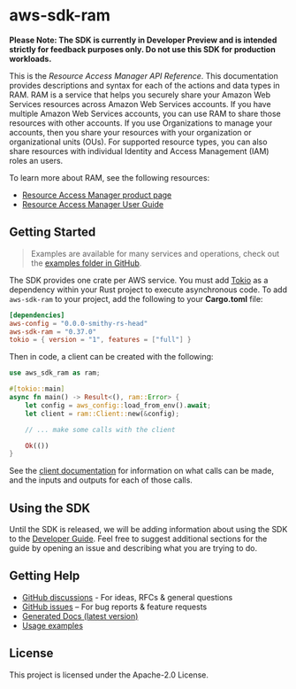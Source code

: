 # aws-sdk-ram

**Please Note: The SDK is currently in Developer Preview and is intended strictly for
feedback purposes only. Do not use this SDK for production workloads.**

This is the _Resource Access Manager API Reference_. This documentation provides descriptions and syntax for each of the actions and data types in RAM. RAM is a service that helps you securely share your Amazon Web Services resources across Amazon Web Services accounts. If you have multiple Amazon Web Services accounts, you can use RAM to share those resources with other accounts. If you use Organizations to manage your accounts, then you share your resources with your organization or organizational units (OUs). For supported resource types, you can also share resources with individual Identity and Access Management (IAM) roles an users.

To learn more about RAM, see the following resources:
  - [Resource Access Manager product page](http://aws.amazon.com/ram)
  - [Resource Access Manager User Guide](https://docs.aws.amazon.com/ram/latest/userguide/)

## Getting Started

> Examples are available for many services and operations, check out the
> [examples folder in GitHub](https://github.com/awslabs/aws-sdk-rust/tree/main/examples).

The SDK provides one crate per AWS service. You must add [Tokio](https://crates.io/crates/tokio)
as a dependency within your Rust project to execute asynchronous code. To add `aws-sdk-ram` to
your project, add the following to your **Cargo.toml** file:

```toml
[dependencies]
aws-config = "0.0.0-smithy-rs-head"
aws-sdk-ram = "0.37.0"
tokio = { version = "1", features = ["full"] }
```

Then in code, a client can be created with the following:

```rust
use aws_sdk_ram as ram;

#[tokio::main]
async fn main() -> Result<(), ram::Error> {
    let config = aws_config::load_from_env().await;
    let client = ram::Client::new(&config);

    // ... make some calls with the client

    Ok(())
}
```

See the [client documentation](https://docs.rs/aws-sdk-ram/latest/aws_sdk_ram/client/struct.Client.html)
for information on what calls can be made, and the inputs and outputs for each of those calls.

## Using the SDK

Until the SDK is released, we will be adding information about using the SDK to the
[Developer Guide](https://docs.aws.amazon.com/sdk-for-rust/latest/dg/welcome.html). Feel free to suggest
additional sections for the guide by opening an issue and describing what you are trying to do.

## Getting Help

* [GitHub discussions](https://github.com/awslabs/aws-sdk-rust/discussions) - For ideas, RFCs & general questions
* [GitHub issues](https://github.com/awslabs/aws-sdk-rust/issues/new/choose) – For bug reports & feature requests
* [Generated Docs (latest version)](https://awslabs.github.io/aws-sdk-rust/)
* [Usage examples](https://github.com/awslabs/aws-sdk-rust/tree/main/examples)

## License

This project is licensed under the Apache-2.0 License.

